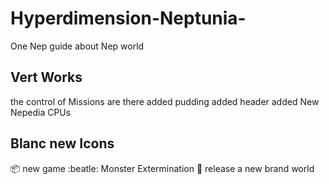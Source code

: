 # Hyperdimension-Neptunia-
One Nep guide about Nep world

## Vert Works

the control of Missions are there
added pudding 
added header
added New Nepedia CPUs
## Blanc new Icons
:package: new game 
:beatle: Monster Extermination
:checkered_flag: release a new brand world